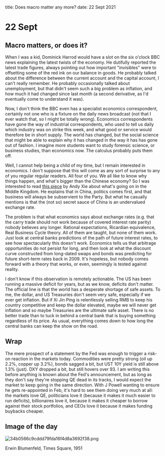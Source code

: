title: Does macro matter any more?
date: 22 Sept 2021

# 22 Sept

## Macro matters, or does it?

When I was a kid, Dominick Harrod would have a slot on the six o'clock BBC news explaining the latest twists of the economy. He dutifully reported the latest trade figures, always pointing out how important "invisibles" were to offsetting some of the red ink on our balance in goods.
He probably talked about the difference between the current account and the capital account, I can't really remember. He probably occasionally talked about unemployment, but that didn't seem such a big problem as inflation, and how much it had changed since last month (a second derivative, as I'd eventually come to understand it was).

Now, I don't think the BBC even has a specialist economics correspondent, certainly not one who is a fixture on the daily news broadcast (not that I ever watch that, so I might be totally wrong). Economics correspondents have gone the way of industrial correspondents, who used to tell us daily which industry was on strike this week, and what good or service would therefore be in short supply. The world has changed, but the social science that might be able to explain why it has changed in the way it has has gone out of fashion. I imagine more students want to study forensic science, or business studies, than economics now. The calculus probably puts them off.

Well, I cannot help being a child of my time, but I remain interested in economics. I don't suppose that this will come as any sort of surprise to any of you regular regular readers. All four of you. We all like to know why things happen, and what's bigger than the Chinese economy? So I was interested to read [this piece](https://www.ft.com/content/91595b8b-b15d-4bca-9f9e-14a5556ee2ab) by Andy Xie about what's going on in the Middle Kingdom. He explains that in China, politics comes first, and that business will always be subservient to the Party. But what he casually mentions is that the (not so) secret sauce of China is an undervalued exchange rate.  

The problem is that what economics says about exchange rates (e.g. that the carry trade should not work because of covered interest rate parity) nobody believes any longer. Rational expectations, Ricardian equivalence, Real Business Cycle theory. All of them are taught, but none of them work.  Just look at central banks predictions of the path of future interest rates, to see how spectacularly this doesn't work. Economics tells us that arbitrage opportunities do not persist for long, and then look at what the discount curve constructed from long-dated swaps and bonds was predicting for future short-term rates back in 2009. It's hopeless, but nobody comes forward with a theory that works, or even, seemingly is tested against reality.

I don't know if this observation is remotely actionable. The US has been running a massive deficit for years, but as we know, deficits don't matter. The official line is that the world has a desperate shortage of safe assets. To me, the dollar, and US Treasuries don't seem very safe, especially if we ever get inflation. But if Xi Jin Ping is relentlessly selling RMB to keep his country competitive and keep the dollar elevated, maybe we will never get inflation and so maybe Treasuries are the ultimate safe asset. There is no better trade than to tuck in behind a central bank that is buying something regardless of its price. As usual, everything comes down to how long the central banks can keep the show on the road.

## Wrap

The mere prospect of a statement by the Fed was enough to trigger a risk-on reaction in the markets today.
Commodities were pretty strong (oil up 2.2%, copper up 3.2%), bonds sagged a bit, but UST 10Y yield is still above 1.3% (just). 
DXY dropped a bit, but still hovers over 93.
I am writing this before anything is known about the Fed's announcement, but as long as they don't say they're stopping QE dead in its tracks, I would expect the market to keep going in the same direction.
With J Powell wanting to ensure he gets re-appointed in Feb, it's hard to see them doing very much at all: the markets love QE, politicians love it (because it makes it much easier to run deficits), billionaires love it, because it makes it cheaper to borrow against their stock portfolios, and CEOs love it because it makes funding buybacks cheaper. 

## Image of the day

![34b0566c9cddd79fda16f4d8a3692f38.png]({attach}34b0566c9cddd79fda16f4d8a3692f38.png)

Erwin Blumenfeld, Times Square, 1951

